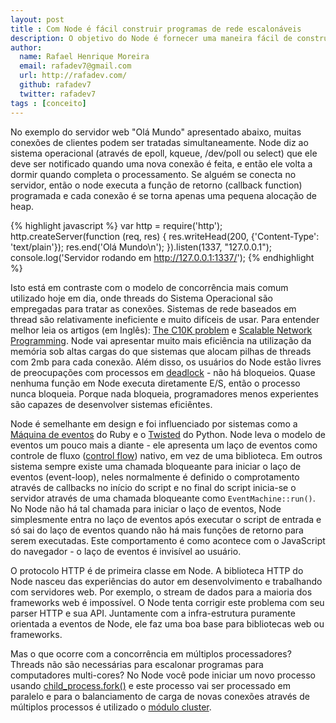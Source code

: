```yaml
---
layout: post
title : Com Node é fácil construir programas de rede escalonáveis
description: O objetivo do Node é fornecer uma maneira fácil de construir programas de rede escaláveis
author:
  name: Rafael Henrique Moreira
  email: rafadev7@gmail.com
  url: http://rafadev.com/
  github: rafadev7
  twitter: rafadev7
tags : [conceito]
---
```

No exemplo do servidor web "Olá Mundo" apresentado abaixo, muitas conexões de clientes podem ser tratadas simultaneamente. Node diz ao sistema operacional (através de epoll, kqueue, /dev/poll ou select) que ele deve ser notificado quando uma nova conexão é feita, e então ele volta a dormir quando completa o processamento. Se alguém se conecta no servidor, então o node executa a função de retorno (callback function) programada e cada conexão é se torna apenas uma pequena alocação de heap.

{% highlight javascript %}
var http = require('http');
http.createServer(function (req, res) {
  res.writeHead(200, {'Content-Type': 'text/plain'});
  res.end('Olá Mundo\n');
}).listen(1337, "127.0.0.1");
console.log('Servidor rodando em http://127.0.0.1:1337/');
{% endhighlight %}

Isto está em contraste com o modelo de concorrência mais comum utilizado hoje em dia, onde threads do Sistema Operacional são empregadas para tratar as conexões. Sistemas de rede baseados em thread são relativamente ineficiente e muito difíceis de usar. Para entender melhor leia os artigos (em Inglês): [The C10K problem][] e [Scalable Network Programming][]. Node vai apresentar muito mais eficiência na utilização da memória sob altas cargas do que sistemas que alocam pilhas de threads com 2mb para cada conexão. Além disso, os usuários do Node estão livres de preocupações com processos em [deadlock][] - não há bloqueios. Quase nenhuma função em Node executa diretamente E/S, então o processo nunca bloqueia. Porque nada bloqueia, programadores menos experientes são capazes de desenvolver sistemas eficiêntes.

Node é semelhante em design e foi influenciado por sistemas como a [Máquina de eventos][] do Ruby e o [Twisted][] do Python. Node leva o modelo de eventos um pouco mais a diante - ele apresenta um laço de eventos como controle de fluxo ([control flow][]) nativo, em vez de uma biblioteca. Em outros sistema sempre existe uma chamada bloqueante para iniciar o laço de eventos (event-loop), neles normalmente é definido o comprotamento através de callbacks no início do script e no final do script inicia-se o servidor através de uma chamada bloqueante como <code>EventMachine::run()</code>. No Node não há tal chamada para iniciar o laço de eventos, Node simplesmente entra no laço de eventos após executar o script de entrada e só sai do laço de eventos quando não há mais funções de retorno para serem executadas. Este comportamento é como acontece com o JavaScript do navegador - o laço de eventos é invisível ao usuário.

O protocolo HTTP é de primeira classe em Node. A biblioteca HTTP do Node nasceu das experiências do autor em desenvolvimento e trabalhando com servidores web. Por exemplo, o stream de dados para a maioria dos frameworks web é impossível. O Node tenta corrigir este problema com seu parser HTTP e sua API. Juntamente com a infra-estrutura puramente orientada a eventos de Node, ele faz uma boa base para bibliotecas web ou frameworks.

Mas o que ocorre com a concorrência em múltiplos processadores? Threads não são necessárias para escalonar programas para computadores multi-cores? No Node você pode iniciar um novo processo usando [child_process.fork()][] e este processo vai ser processado em paralelo e para o balanciamento de carga de novas conexões através de múltiplos processos é utilizado o [módulo cluster][].


[The C10K problem]: http://www.kegel.com/c10k.html
[Scalable Network Programming]: http://bulk.fefe.de/scalable-networking.pdf
[deadlock]: http://pt.wikipedia.org/wiki/Deadlock
[Máquina de eventos]: http://rubyeventmachine.com/
[Twisted]: http://twistedmatrix.com/
[control flow]: http://en.wikipedia.org/wiki/Control_flow
[child_process.fork()]: http://nodejs.org/api/child_process.html#child_process.fork
[módulo cluster]: http://nodejs.org/api/cluster.html